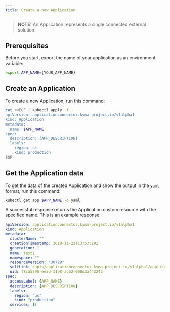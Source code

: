 ```yaml
---
title: Create a new Application
---
```


>**NOTE:** An Application represents a single connected external solution.

## Prerequisites

Before you start, export the name of your application as an environment variable:

```bash
export APP_NAME={YOUR_APP_NAME}
```

## Create an Application

To create a new Application, run this command:

```bash
cat <<EOF | kubectl apply -f -
apiVersion: applicationconnector.kyma-project.io/v1alpha1
kind: Application
metadata:
  name: $APP_NAME
spec:
  description: {APP_DESCRIPTION}
  labels:
    region: us
    kind: production
EOF
```

## Get the Application data

To get the data of the created Application and show the output in the `yaml` format, run this command:
```bash
kubectl get app $APP_NAME -o yaml
```

A successful response returns the Application custom resource with the specified name. 
This is an example response:

```yaml
apiVersion: applicationconnector.kyma-project.io/v1alpha1
kind: Application
metadata:
  clusterName: ""
  creationTimestamp: 2018-11-22T13:53:20Z
  generation: 1
  name: test1
  namespace: ""
  resourceVersion: "30728"
  selfLink: /apis/applicationconnector.kyma-project.io/v1alpha1/applications/test1
  uid: f8ca5595-ee5d-11e8-acb2-000d3a443243
spec:
  accessLabel: {APP_NAME}
  description: {APP_DESCRIPTION}
  labels:
    region: "us"
    kind: "production"
  services: []
```
